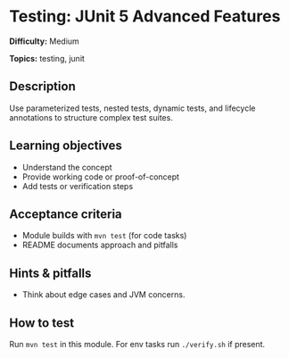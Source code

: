 # Testing: JUnit 5 Advanced Features

**Difficulty:** Medium

**Topics:** testing, junit

## Description

Use parameterized tests, nested tests, dynamic tests, and lifecycle annotations to structure complex test suites.


## Learning objectives

- Understand the concept
- Provide working code or proof-of-concept
- Add tests or verification steps

## Acceptance criteria

- Module builds with `mvn test` (for code tasks)
- README documents approach and pitfalls

## Hints & pitfalls

- Think about edge cases and JVM concerns.

## How to test

Run `mvn test` in this module. For env tasks run `./verify.sh` if present.
